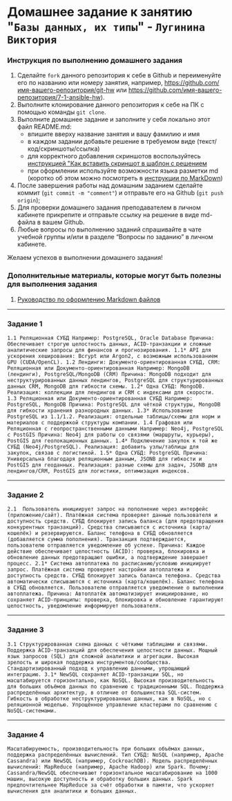 # Домашнее задание к занятию "`Базы данных, их типы`" - `Лугинина Виктория`


### Инструкция по выполнению домашнего задания

   1. Сделайте `fork` данного репозитория к себе в Github и переименуйте его по названию или номеру занятия, например, https://github.com/имя-вашего-репозитория/git-hw или  https://github.com/имя-вашего-репозитория/7-1-ansible-hw).
   2. Выполните клонирование данного репозитория к себе на ПК с помощью команды `git clone`.
   3. Выполните домашнее задание и заполните у себя локально этот файл README.md:
      - впишите вверху название занятия и вашу фамилию и имя
      - в каждом задании добавьте решение в требуемом виде (текст/код/скриншоты/ссылка)
      - для корректного добавления скриншотов воспользуйтесь [инструкцией "Как вставить скриншот в шаблон с решением](https://github.com/netology-code/sys-pattern-homework/blob/main/screen-instruction.md)
      - при оформлении используйте возможности языка разметки md (коротко об этом можно посмотреть в [инструкции  по MarkDown](https://github.com/netology-code/sys-pattern-homework/blob/main/md-instruction.md))
   4. После завершения работы над домашним заданием сделайте коммит (`git commit -m "comment"`) и отправьте его на Github (`git push origin`);
   5. Для проверки домашнего задания преподавателем в личном кабинете прикрепите и отправьте ссылку на решение в виде md-файла в вашем Github.
   6. Любые вопросы по выполнению заданий спрашивайте в чате учебной группы и/или в разделе “Вопросы по заданию” в личном кабинете.
   
Желаем успехов в выполнении домашнего задания!
   
### Дополнительные материалы, которые могут быть полезны для выполнения задания

1. [Руководство по оформлению Markdown файлов](https://gist.github.com/Jekins/2bf2d0638163f1294637#Code)

---

### Задание 1

`1.1 Реляционная СУБД
Например: PostgreSQL, Oracle Database
Причина: Обеспечивает строгую целостность данных, ACID-транзакции и сложные аналитические запросы для финансов и прогнозирования.
1.1* API для ускорения хеширования: Bcrypt или Argon2, с возможным использованием GPU (CUDA/OpenCL).
1.2 Лендинги: Документо-ориентированная СУБД, CRM: Реляционная или Документо-ориентированная
Например: MongoDB (лендинги), PostgreSQL/MongoDB (CRM)
Причина: MongoDB подходит для неструктурированных данных лендингов, PostgreSQL для структурированных данных CRM, MongoDB для гибкости схемы.
1.2* Одна СУБД: MongoDB. Реализация: коллекции для лендингов и CRM с индексами для скорости.
1.3 Реляционная или Документо-ориентированная СУБД
Например: PostgreSQL, MongoDB
Причина: PostgreSQL для чёткой структуры, MongoDB для гибкости хранения разнородных данных.
1.3* Использование PostgreSQL из 1.1/1.2. Реализация: отдельные таблицы/схемы для норм и материалов с поддержкой структуры компании.
1.4 Графовая или Реляционная с геопространственными данными
Например: Neo4j, PostgreSQL с PostGIS
Причина: Neo4j для работы со связями (маршруты, курьеры), PostGIS для геолокационных данных.
1.4* Подключение закупок к той же СУБД (Neo4j/PostgreSQL). Реализация: добавить узлы/таблицы для закупок, связав с логистикой.
1.5* Одна СУБД: PostgreSQL
Причина: Универсальна благодаря реляционным данным, JSONB для гибкости и PostGIS для геоданных. Реализация: разные схемы для задач, JSONB для лендингов/CRM, PostGIS для логистики, оптимизация индексов.`


---

### Задание 2

`2.1 
Пользователь инициирует запрос на пополнение через интерфейс (приложение/сайт).
Платёжная система проверяет данные пользователя и доступность средств.
СУБД блокирует запись баланса (для предотвращения конкурентных транзакций).
Средства списываются с источника (карта/кошелёк) и резервируются.
Баланс телефона в СУБД обновляется (добавляется сумма пополнения).
Транзакция подтверждается, пользователю отправляется уведомление об успехе.
Причина: Каждое действие обеспечивает целостность (ACID): проверка, блокировка и обновление данных предотвращают ошибки, а подтверждение завершает процесс.
2.1*
Система автоплатежа по расписанию/условию инициирует запрос.
Платёжная система проверяет настройки автоплатежа и доступность средств.
СУБД блокирует запись баланса телефона.
Средства автоматически списываются с источника (карта/кошелёк).
Баланс телефона в СУБД обновляется.
Пользователю отправляется уведомление о выполнении автоплатежа.
Причина: Автоплатёж автоматизирует инициирование, но сохраняет ACID-принципы: проверка, блокировка и обновление гарантируют целостность, уведомление информирует пользователя.`

---

### Задание 3

`3.1
Структурированная схема данных с чёткими таблицами и связями.
Поддержка ACID-транзакций для обеспечения целостности данных.
Мощный язык запросов (SQL) для сложной аналитики и агрегации.
Высокая зрелость и широкая поддержка инструментов/сообщества.
Стандартизированный подход к управлению данными, упрощающий интеграцию.
3.1*
NewSQL сохраняет ACID-транзакции SQL, но масштабируется горизонтально, как NoSQL.
Высокая производительность для больших объёмов данных по сравнению с традиционными SQL.
Поддержка распределённых архитектур, в отличие от большинства SQL-систем.
Гибкость в обработке неструктурированных данных, как в NoSQL, но с реляционной моделью.
Упрощённое управление кластерами по сравнению с NoSQL-системами.`


---

### Задание 4

`Масштабируемость, производительность при больших объёмах данных, поддержка распределённых вычислений.
Тип СУБД: NoSQL (например, Apache Cassandra) или NewSQL (например, CockroachDB).
Модель распределённых вычислений: MapReduce (например, Apache Hadoop) или Spark.
Почему:
Cassandra/NewSQL обеспечивают горизонтальное масштабирование на 1000 машин, высокую доступность и обработку больших данных.
Spark предпочтительнее MapReduce за счёт обработки в памяти, что ускоряет вычисления для аналитики и больших данных.`
